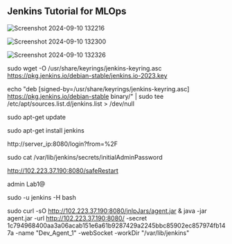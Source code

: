 ## Jenkins Tutorial for MLOps


![Screenshot 2024-09-10 132216](https://github.com/user-attachments/assets/95dedcb5-da8b-4e7e-b0b8-bdb8ef76cd13)

![Screenshot 2024-09-10 132300](https://github.com/user-attachments/assets/9819ead5-5592-4b73-bfc2-bb61b9d5924e)

![Screenshot 2024-09-10 132326](https://github.com/user-attachments/assets/fd929d75-79d6-4abb-8569-b87b46222b60)

sudo wget -O /usr/share/keyrings/jenkins-keyring.asc \
https://pkg.jenkins.io/debian-stable/jenkins.io-2023.key


echo "deb [signed-by=/usr/share/keyrings/jenkins-keyring.asc] https://pkg.jenkins.io/debian-stable binary/" | sudo tee /etc/apt/sources.list.d/jenkins.list > /dev/null

sudo apt-get update

sudo apt-get install jenkins

http://server_ip:8080/login?from=%2F

sudo cat /var/lib/jenkins/secrets/initialAdminPassword

http://102.223.37.190:8080/safeRestart

admin Lab1@

sudo -u jenkins -H bash

sudo curl -sO http://102.223.37.190:8080/jnlpJars/agent.jar & java -jar agent.jar -url http://102.223.37.190:8080/ -secret 1c794968400aa3a06acab151e6a61b9287429a2245bbc85902ec857974fb147a -name "Dev_Agent_1" -webSocket -workDir "/var/lib/jenkins"